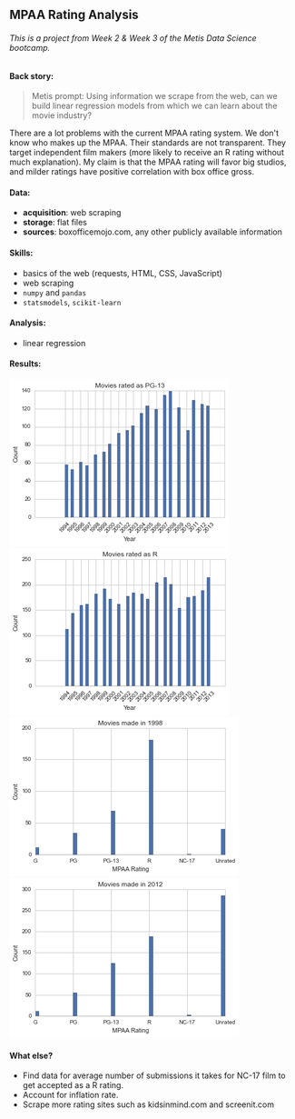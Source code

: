 ## MPAA Rating Analysis
###### This is a project from Week 2 & Week 3 of the Metis Data Science bootcamp.


#### Back story:

>Metis prompt: Using information we scrape from the web, can we build linear regression models from which we can learn about the movie industry?

There are a lot problems with the current MPAA rating system. We don't know who makes up the MPAA. Their standards are not transparent. They target independent film makers (more likely to receive an R rating without much explanation). My claim is that the MPAA rating will favor big studios, and milder ratings have positive correlation with box office gross.


#### Data:

 * **acquisition**: web scraping
 * **storage**: flat files
 * **sources**: boxofficemojo.com, any other publicly available information


#### Skills:

 * basics of the web (requests, HTML, CSS, JavaScript)
 * web scraping
 * `numpy` and `pandas`
 * `statsmodels`, `scikit-learn`


#### Analysis:

 * linear regression

#### Results:
![](images/pg13_counts.png)
![](images/r_counts.png)
![](images/1998.png)
![](images/2012.png)


#### What else?

 * Find data for average number of submissions it takes for NC-17 film to get accepted as a R rating.
 * Account for inflation rate.
 * Scrape more rating sites such as kidsinmind.com and screenit.com

